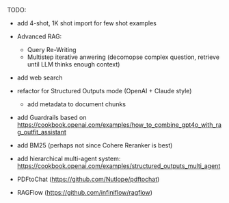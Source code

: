 TODO:
* add 4-shot, 1K shot import for few shot examples
* Advanced RAG:
    * Query Re-Writing
    * Multistep iterative anwering (decomopse complex question, retrieve until LLM thinks enough context)
* add web search
* refactor for Structured Outputs mode (OpenAI + Claude style)
    * add metadata to document chunks
* add Guardrails based on https://cookbook.openai.com/examples/how_to_combine_gpt4o_with_rag_outfit_assistant
* add BM25 (perhaps not since Cohere Reranker is best)
* add hierarchical multi-agent system: https://cookbook.openai.com/examples/structured_outputs_multi_agent

* PDFtoChat (https://github.com/Nutlope/pdftochat)
* RAGFlow (https://github.com/infiniflow/ragflow)
